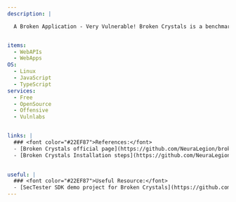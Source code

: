 ```yaml
---
description: |

  A Broken Application - Very Vulnerable! Broken Crystals is a benchmark application that uses modern technologies and implements a set of common security vulnerabilities.


items:
  - WebAPIs
  - WebApps
OS:
  - Linux
  - JavaScript
  - TypeScript
services:
  - Free
  - OpenSource
  - Offensive
  - Vulnlabs


links: |
  ### <font color="#22EF87">References:</font>
  - [Broken Crystals official page](https://github.com/NeuraLegion/brokencrystals)
  - [Broken Crystals Installation steps](https://github.com/NeuraLegion/brokencrystals#building-and-running-the-application)

  
useful: |
  ### <font color="#22EF87">Useful Resource:</font>
  - [SecTester SDK demo project for Broken Crystals](https://github.com/NeuraLegion/sectester-js-demo-broken-crystals)
---
```


